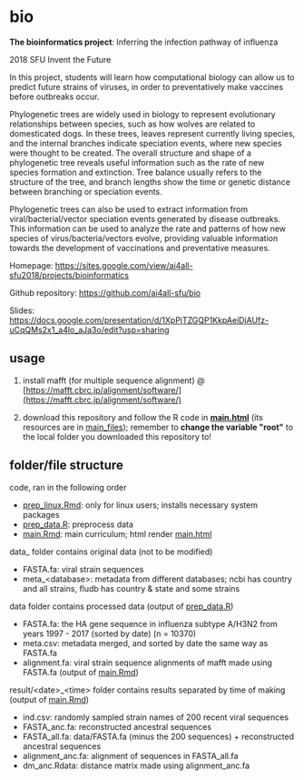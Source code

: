 # bio
**The bioinformatics project**: Inferring the infection pathway of influenza

2018 SFU Invent the Future

In this project, students will learn how computational biology can allow us to predict future strains of viruses, in order to preventatively make vaccines before outbreaks occur. 

Phylogenetic trees are widely used in biology to represent evolutionary relationships between species, such as how wolves are related to domesticated dogs. In these trees, leaves represent currently living species, and the internal branches indicate speciation events, where new species were thought to be created. The overall structure and shape of a phylogenetic tree reveals useful information such as the rate of new species formation and extinction. Tree balance usually refers to the structure of the tree, and branch lengths show the time or genetic distance between branching or speciation events.

Phylogenetic trees can also be used to extract information from viral/bacterial/vector speciation events generated by disease outbreaks. This information can be used to analyze the rate and patterns of how new species of virus/bacteria/vectors evolve, providing valuable information towards the development of vaccinations and preventative measures.

Homepage: https://sites.google.com/view/ai4all-sfu2018/projects/bioinformatics

Github repository: https://github.com/ai4all-sfu/bio

Slides: https://docs.google.com/presentation/d/1XpPjTZGQP1KkpAeiDjAUfz-uCqQMs2x1_a4lo_aJa3o/edit?usp=sharing


## usage

1. install mafft (for multiple sequence alignment) @ [https://mafft.cbrc.jp/alignment/software/](https://mafft.cbrc.jp/alignment/software/)

2. download this repository and follow the R code in **[main.html](main.html)** (its resources are in [main_files](main_files)); remember to **change the variable "root"** to the local folder you downloaded this repository to!

## folder/file structure

code, ran in the following order
- [prep_linux.Rmd](prep_linux.Rmd): only for linux users; installs necessary system packages
- [prep_data.R](prep_data.R): preprocess data
- [main.Rmd](main.Rmd): main curriculum; html render [main.html](main.html)

data_ folder contains original data (not to be modified)
- FASTA.fa: viral strain sequences
- meta\_\<database\>: metadata from different databases; ncbi has country and all strains, fludb has country & state and some strains

data folder contains processed data (output of [prep_data.R](prep_data.R))
- FASTA.fa: the HA gene sequence in influenza subtype A/H3N2 from years 1997 - 2017 (sorted by date) (n = 10370)
- meta.csv: metadata merged, and sorted by date the same way as FASTA.fa 
- alignment.fa: viral strain sequence alignments of mafft made using FASTA.fa (output of [main.Rmd](main.Rmd))

result/\<date\>\_\<time\> folder contains results separated by time of making (output of [main.Rmd](main.Rmd))
- ind.csv: randomly sampled strain names of 200 recent viral sequences
- FASTA\_anc.fa: reconstructed ancestral sequences
- FASTA\_all.fa: data/FASTA.fa (minus the 200 sequences) + reconstructed ancestral sequences
- alignment\_anc.fa: alignment of sequences in FASTA\_all.fa
- dm\_anc.Rdata: distance matrix made using alignment\_anc.fa







